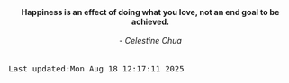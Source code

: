 
<div align="center"><b><span>Happiness is an effect of doing what you love, not an end goal to be achieved.</span></b><br><br><i> - Celestine Chua</i></div>
<br><br><kbd>Last updated:Mon Aug 18 12:17:11 2025</kbd>